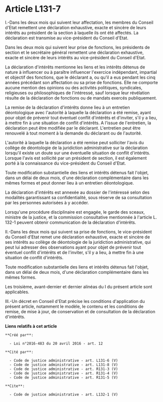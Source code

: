 # Article L131-7

I.-Dans les deux mois qui suivent leur affectation, les membres du Conseil d'Etat remettent une déclaration exhaustive,
exacte et sincère de leurs intérêts au président de la section à laquelle ils ont été affectés. La déclaration est transmise
au vice-président du Conseil d'Etat. 

Dans les deux mois qui suivent leur prise de fonctions, les présidents de section et le secrétaire général remettent une
déclaration exhaustive, exacte et sincère de leurs intérêts au vice-président du Conseil d'Etat. 

La déclaration d'intérêts mentionne les liens et les intérêts détenus de nature à influencer ou à paraître influencer
l'exercice indépendant, impartial et objectif des fonctions, que le déclarant a, ou qu'il a eus pendant les cinq années
précédant son affectation ou sa prise de fonctions. Elle ne comporte aucune mention des opinions ou des activités politiques,
syndicales, religieuses ou philosophiques de l'intéressé, sauf lorsque leur révélation résulte de la déclaration de fonctions
ou de mandats exercés publiquement. 

La remise de la déclaration d'intérêts donne lieu à un entretien déontologique avec l'autorité à laquelle la déclaration a
été remise, ayant pour objet de prévenir tout éventuel conflit d'intérêts et d'inviter, s'il y a lieu, à mettre fin à une
situation de conflit d'intérêts. A l'issue de l'entretien, la déclaration peut être modifiée par le déclarant. L'entretien
peut être renouvelé à tout moment à la demande du déclarant ou de l'autorité. 

L'autorité à laquelle la déclaration a été remise peut solliciter l'avis du collège de déontologie de la juridiction
administrative sur la déclaration lorsqu'il existe un doute sur une éventuelle situation de conflit d'intérêts. Lorsque
l'avis est sollicité par un président de section, il est également porté à la connaissance du vice-président du Conseil
d'Etat. 

Toute modification substantielle des liens et intérêts détenus fait l'objet, dans un délai de deux mois, d'une déclaration
complémentaire dans les mêmes formes et peut donner lieu à un entretien déontologique. 

La déclaration d'intérêts est annexée au dossier de l'intéressé selon des modalités garantissant sa confidentialité, sous
réserve de sa consultation par les personnes autorisées à y accéder. 

Lorsqu'une procédure disciplinaire est engagée, le garde des sceaux, ministre de la justice, et la commission consultative
mentionnée à l'article L. 132-1 peuvent obtenir communication de la déclaration d'intérêts. 

II.-Dans les deux mois qui suivent sa prise de fonctions, le vice-président du Conseil d'Etat remet une déclaration
exhaustive, exacte et sincère de ses intérêts au collège de déontologie de la juridiction administrative, qui peut lui
adresser des observations ayant pour objet de prévenir tout éventuel conflit d'intérêts et de l'inviter, s'il y a lieu, à
mettre fin à une situation de conflit d'intérêts. 

Toute modification substantielle des liens et intérêts détenus fait l'objet, dans un délai de deux mois, d'une déclaration
complémentaire dans les mêmes formes. 

Les troisième, avant-dernier et dernier alinéas du I du présent article sont applicables. 

III.-Un décret en Conseil d'Etat précise les conditions d'application du présent article, notamment le modèle, le contenu et
les conditions de remise, de mise à jour, de conservation et de consultation de la déclaration d'intérêts.

**Liens relatifs à cet article**

	**Créé par**:

	  - Loi n°2016-483 du 20 avril 2016 - art. 12

	**Cité par**:

	  - Code de justice administrative - art. L131-6 (V)
	  - Code de justice administrative - art. L131-8 (V)
	  - Code de justice administrative - art. R131-3 (V)
	  - Code de justice administrative - art. R131-4 (V)
	  - Code de justice administrative - art. R131-5 (V)

	**Cite**:

	  - Code de justice administrative - art. L132-1 (V)
